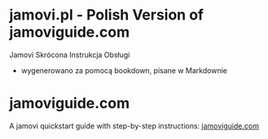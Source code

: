 # jamovi.pl - Polish Version of jamoviguide.com

Jamovi Skrócona Instrukcja Obsługi
- wygenerowano za pomocą bookdown, pisane w Markdownie 




# jamoviguide.com
A jamovi quickstart guide with step-by-step instructions: [jamoviguide.com](https://www.jamoviguide.com)

